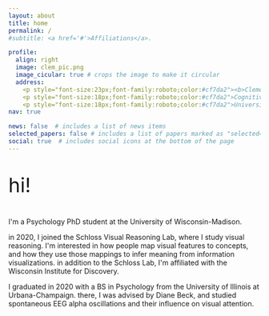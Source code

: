 ```yaml
---
layout: about
title: home
permalink: /
#subtitle: <a href='#'>Affiliations</a>. 

profile:
  align: right
  image: clem_pic.png
  image_cicular: true # crops the image to make it circular
  address: 
    <p style="font-size:23px;font-family:roboto;color:#cf7da2"><b>Clementine Zimnicki</b></p>
    <p style="font-size:18px;font-family:roboto;color:#cf7da2">Cognitive Scientist</p>
    <p style="font-size:18px;font-family:roboto;color:#cf7da2">University of Wisconsin-Madison</p>
nav: true

news: false  # includes a list of news items
selected_papers: false # includes a list of papers marked as "selected={true}"
social: true  # includes social icons at the bottom of the page
---
```


<p style="font-size:40px;"> hi! </p>

I'm a Psychology PhD student at the University of Wisconsin-Madison. 

in 2020, I joined the Schloss Visual Reasoning Lab, where I study visual reasoning. I'm interested in how people map visual features to concepts, and how they use those mappings to infer meaning from information visualizations. in addition to the Schloss Lab, I'm affiliated with the Wisconsin Institute for Discovery.

I graduated in 2020 with a BS in Psychology from the University of Illinois at Urbana-Champaign. there, I was
advised by Diane Beck, and studied spontaneous EEG alpha oscillations and their influence on visual attention. 
